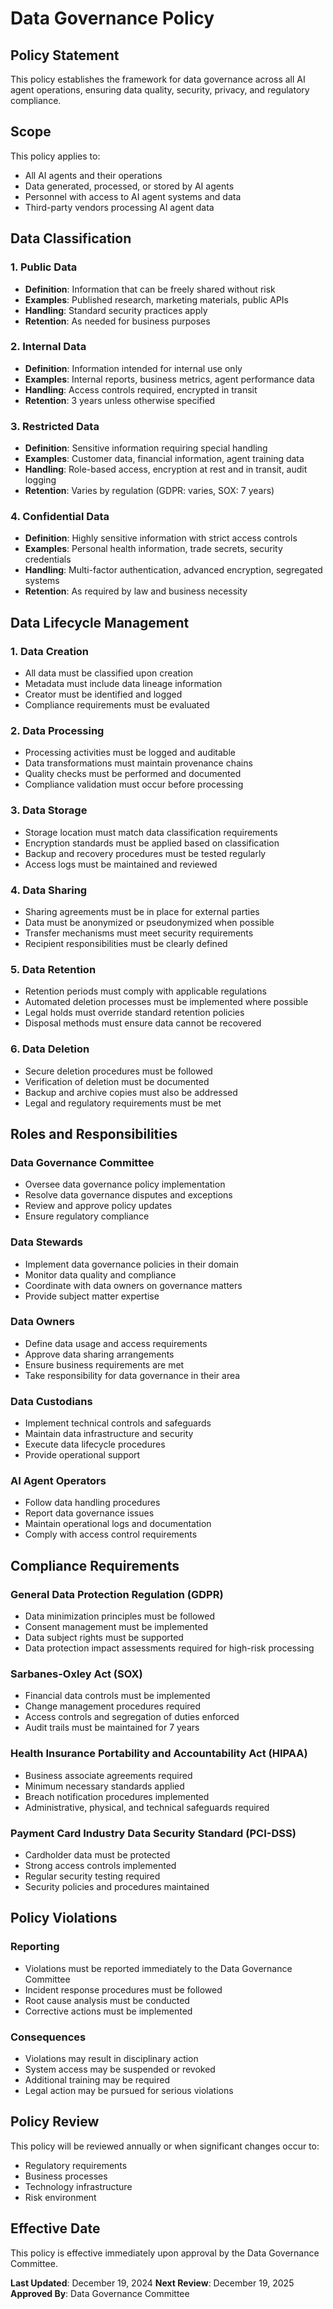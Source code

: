 # Data Governance Policy

## Policy Statement

This policy establishes the framework for data governance across all AI agent operations, ensuring data quality, security, privacy, and regulatory compliance.

## Scope

This policy applies to:
- All AI agents and their operations
- Data generated, processed, or stored by AI agents
- Personnel with access to AI agent systems and data
- Third-party vendors processing AI agent data

## Data Classification

### 1. Public Data
- **Definition**: Information that can be freely shared without risk
- **Examples**: Published research, marketing materials, public APIs
- **Handling**: Standard security practices apply
- **Retention**: As needed for business purposes

### 2. Internal Data
- **Definition**: Information intended for internal use only
- **Examples**: Internal reports, business metrics, agent performance data
- **Handling**: Access controls required, encrypted in transit
- **Retention**: 3 years unless otherwise specified

### 3. Restricted Data
- **Definition**: Sensitive information requiring special handling
- **Examples**: Customer data, financial information, agent training data
- **Handling**: Role-based access, encryption at rest and in transit, audit logging
- **Retention**: Varies by regulation (GDPR: varies, SOX: 7 years)

### 4. Confidential Data
- **Definition**: Highly sensitive information with strict access controls
- **Examples**: Personal health information, trade secrets, security credentials
- **Handling**: Multi-factor authentication, advanced encryption, segregated systems
- **Retention**: As required by law and business necessity

## Data Lifecycle Management

### 1. Data Creation
- All data must be classified upon creation
- Metadata must include data lineage information
- Creator must be identified and logged
- Compliance requirements must be evaluated

### 2. Data Processing
- Processing activities must be logged and auditable
- Data transformations must maintain provenance chains
- Quality checks must be performed and documented
- Compliance validation must occur before processing

### 3. Data Storage
- Storage location must match data classification requirements
- Encryption standards must be applied based on classification
- Backup and recovery procedures must be tested regularly
- Access logs must be maintained and reviewed

### 4. Data Sharing
- Sharing agreements must be in place for external parties
- Data must be anonymized or pseudonymized when possible
- Transfer mechanisms must meet security requirements
- Recipient responsibilities must be clearly defined

### 5. Data Retention
- Retention periods must comply with applicable regulations
- Automated deletion processes must be implemented where possible
- Legal holds must override standard retention policies
- Disposal methods must ensure data cannot be recovered

### 6. Data Deletion
- Secure deletion procedures must be followed
- Verification of deletion must be documented
- Backup and archive copies must also be addressed
- Legal and regulatory requirements must be met

## Roles and Responsibilities

### Data Governance Committee
- Oversee data governance policy implementation
- Resolve data governance disputes and exceptions
- Review and approve policy updates
- Ensure regulatory compliance

### Data Stewards
- Implement data governance policies in their domain
- Monitor data quality and compliance
- Coordinate with data owners on governance matters
- Provide subject matter expertise

### Data Owners
- Define data usage and access requirements
- Approve data sharing arrangements
- Ensure business requirements are met
- Take responsibility for data governance in their area

### Data Custodians
- Implement technical controls and safeguards
- Maintain data infrastructure and security
- Execute data lifecycle procedures
- Provide operational support

### AI Agent Operators
- Follow data handling procedures
- Report data governance issues
- Maintain operational logs and documentation
- Comply with access control requirements

## Compliance Requirements

### General Data Protection Regulation (GDPR)
- Data minimization principles must be followed
- Consent management must be implemented
- Data subject rights must be supported
- Data protection impact assessments required for high-risk processing

### Sarbanes-Oxley Act (SOX)
- Financial data controls must be implemented
- Change management procedures required
- Access controls and segregation of duties enforced
- Audit trails must be maintained for 7 years

### Health Insurance Portability and Accountability Act (HIPAA)
- Business associate agreements required
- Minimum necessary standards applied
- Breach notification procedures implemented
- Administrative, physical, and technical safeguards required

### Payment Card Industry Data Security Standard (PCI-DSS)
- Cardholder data must be protected
- Strong access controls implemented
- Regular security testing required
- Security policies and procedures maintained

## Policy Violations

### Reporting
- Violations must be reported immediately to the Data Governance Committee
- Incident response procedures must be followed
- Root cause analysis must be conducted
- Corrective actions must be implemented

### Consequences
- Violations may result in disciplinary action
- System access may be suspended or revoked
- Additional training may be required
- Legal action may be pursued for serious violations

## Policy Review

This policy will be reviewed annually or when significant changes occur to:
- Regulatory requirements
- Business processes
- Technology infrastructure
- Risk environment

## Effective Date

This policy is effective immediately upon approval by the Data Governance Committee.

**Last Updated**: December 19, 2024
**Next Review**: December 19, 2025
**Approved By**: Data Governance Committee